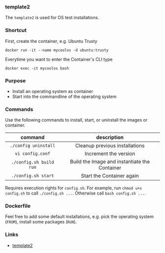 
### template2
The `template2` is used for OS test installations.

### Shortcut
First, create the container, e.g. Ubuntu Trusty

```
docker run -it --name mycoolos -d ubuntu:trusty 
```

Everytime you want to enter the Container's CLI type
```
docker exec -it mycoolos bash
```

### Purpose
* Install an operating system as container
* Start into the commandline of the operating system

### Commands
Use the following commands to install, start, or uninstall the images or container.

| command | description |
|:-------:|:-----------:|
| `./config uninstall` | Cleanup previous installations |
| `vi config.conf` | Increment the version |
| `./config.sh build run` | Build the Image and instantiate the Container |
| `./config.sh start` | Start the Container again |

Requires execution rights for `config.sh`.
For example, run `chmod u+x config.sh` to call `./config.sh ...`.
Otherwise call `bash config.sh ...`.


### Dockerfile
Feel free to add some default installations, e.g. pick the operating system (`FROM`), install some packages (`RUN`).


### Links
* [template2](https://github.com/waalfisk/template2)